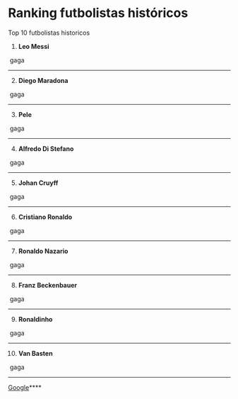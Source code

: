 # Ranking futbolistas históricos
Top 10 futbolistas historicos
1. **Leo Messi**
<img src="messi.webp" alt="" width="”60”" height="”60”" />
gaga

________________________________________________________

2. **Diego Maradona**
<img src="maradona.JPG" alt="" width="”60”" height="”60”" />
gaga

________________________________________________________

3. **Pele**
<img src="pele.jpg" alt="" width="”60”" height="”60”" />
gaga

________________________________________________________

4. **Alfredo Di Stefano**
<img src="di stefano.jpg" alt="" width="”60”" height="”60”" />
gaga

________________________________________________________

5. **Johan Cruyff**
<img src="cruyff.webp" alt="" width="”60”" height="”60”" />
gaga

________________________________________________________

6. **Cristiano Ronaldo**
<img src="cristiano ronaldo.jpg" alt="" width="”60”" height="”60”" />
gaga

________________________________________________________


7. **Ronaldo Nazario**
<img src="ronaldo nazario.jpg" alt="" width="”60”" height="”60”" />
gaga

________________________________________________________

8. **Franz Beckenbauer**
<img src="Franz Beckenbauer.jpg" alt="" width="”60”" height="”60”" />
gaga

________________________________________________________

9. **Ronaldinho**
<img src="ronaldinho.jpg" alt="" width="”60”" height="”60”" />
gaga

________________________________________________________

10. **Van Basten**
<img src="van basten.avif" alt="" width="”60”" height="”60”" />
gaga

________________________________________________________

[Google](https://www.google.com)****
